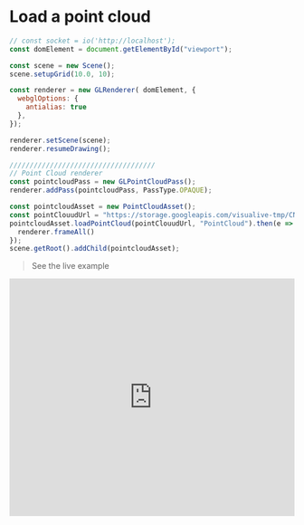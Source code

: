 # Load a point cloud


```javascript
// const socket = io('http://localhost');
const domElement = document.getElementById("viewport");

const scene = new Scene();
scene.setupGrid(10.0, 10);

const renderer = new GLRenderer( domElement, {
  webglOptions: {
    antialias: true
  },
});

renderer.setScene(scene);
renderer.resumeDrawing();

////////////////////////////////////
// Point Cloud renderer
const pointcloudPass = new GLPointCloudPass();
renderer.addPass(pointcloudPass, PassType.OPAQUE);

const pointcloudAsset = new PointCloudAsset();
const pointClouudUrl = "https://storage.googleapis.com/visualive-tmp/CNA/Old_Aguathuna_Ship_Loading_Area-Medium_Density_Cloud2/cloud.js"
pointcloudAsset.loadPointCloud(pointClouudUrl, "PointCloud").then(e => {
  renderer.frameAll()
});
scene.getRoot().addChild(pointcloudAsset);
```

> See the live example

<div class="glitch-embed-wrap" style="height: 420px; width: 100%;">
  <iframe
    src="https://glitch.com/embed/#!/embed/zea-load-a-point-cloud?path=index.html&previewSize=100"
    title="zea-load-a-point-cloud on Glitch"
    allow="geolocation; microphone; camera; midi; vr; encrypted-media"
    style="height: 100%; width: 100%; border: 0;">
  </iframe>
</div>
